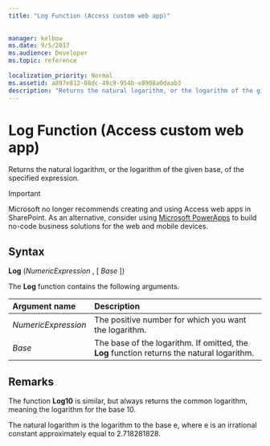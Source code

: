 ```yaml
---
title: "Log Function (Access custom web app)"
 
 
manager: kelbow
ms.date: 9/5/2017
ms.audience: Developer
ms.topic: reference
  
localization_priority: Normal
ms.assetid: a897e812-08dc-49c9-954b-e8908a0daab3
description: "Returns the natural logarithm, or the logarithm of the given base, of the specified expression."
---
```


# Log Function (Access custom web app)

Returns the natural logarithm, or the logarithm of the given base, of the specified expression.
  
> [!IMPORTANT]
> Microsoft no longer recommends creating and using Access web apps in SharePoint. As an alternative, consider using [Microsoft PowerApps](https://powerapps.microsoft.com/en-us/) to build no-code business solutions for the web and mobile devices. 
  
## Syntax

 **Log** (*NumericExpression*  , [  *Base*  ]) 
  
The **Log** function contains the following arguments. 
  
|**Argument name**|**Description**|
|:-----|:-----|
| *NumericExpression*  <br/> |The positive number for which you want the logarithm.  <br/> |
| *Base*  <br/> |The base of the logarithm. If omitted, the **Log** function returns the natural logarithm.  <br/> |
   
## Remarks

The function **Log10** is similar, but always returns the common logarithm, meaning the logarithm for the base 10. 
  
The natural logarithm is the logarithm to the base e, where e is an irrational constant approximately equal to 2.718281828.
  

